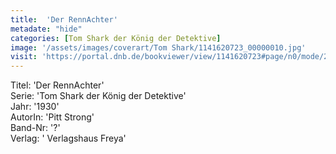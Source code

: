 ```yaml
---
title:  'Der RennAchter'
metadate: "hide"
categories: [Tom Shark der König der Detektive]
image: '/assets/images/coverart/Tom Shark/1141620723_00000010.jpg'
visit: 'https://portal.dnb.de/bookviewer/view/1141620723#page/n0/mode/2up'
---
```

Titel: 'Der RennAchter' <br>
Serie: 'Tom Shark der König der Detektive' <br>
Jahr: '1930' <br>
AutorIn: 'Pitt Strong' <br>
Band-Nr: '?' <br>
Verlag: ' Verlagshaus Freya'